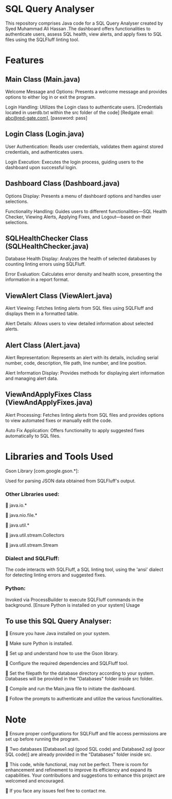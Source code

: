 # SQL Query Analyser 
This repository comprises Java code for a SQL Query Analyser created by Syed Muhammad Ali Hassan .The dashboard offers functionalities to authenticate users, assess SQL health, view alerts, and apply fixes to SQL files using the SQLFluff linting tool.

# Features
## Main Class (Main.java)

Welcome Message and Options: Presents a welcome message and provides options to either log in or exit the program.

Login Handling: Utilizes the Login class to authenticate users. [Credentials located in userdb.txt within the src folder of the code]
[Redgate email: abc@red-gate.com], [password: pass]
## Login Class (Login.java)

User Authentication: Reads user credentials, validates them against stored credentials, and authenticates users.

Login Execution: Executes the login process, guiding users to the dashboard upon successful login.
## Dashboard Class (Dashboard.java)

Options Display: Presents a menu of dashboard options and handles user selections.

Functionality Handling: Guides users to different functionalities—SQL Health Checker, Viewing Alerts, Applying Fixes, and Logout—based on their selections.
## SQLHealthChecker Class (SQLHealthChecker.java)

Database Health Display: Analyzes the health of selected databases by counting linting errors using SQLFluff.

Error Evaluation: Calculates error density and health score, presenting the information in a report format.
## ViewAlert Class (ViewAlert.java)

Alert Viewing: Fetches linting alerts from SQL files using SQLFluff and displays them in a formatted table.

Alert Details: Allows users to view detailed information about selected alerts.
## Alert Class (Alert.java)

Alert Representation: Represents an alert with its details, including serial number, code, description, file path, line number, and line position.

Alert Information Display: Provides methods for displaying alert information and managing alert data.
## ViewAndApplyFixes Class (ViewAndApplyFixes.java)

Alert Processing: Fetches linting alerts from SQL files and provides options to view automated fixes or manually edit the code.

Auto Fix Application: Offers functionality to apply suggested fixes automatically to SQL files.
# Libraries and Tools Used
Gson Library [com.google.gson.*]:

Used for parsing JSON data obtained from SQLFluff's output.
### Other Libraries used:
	java.io.*

	java.nio.file.*

	java.util.*

	java.util.stream.Collectors

	java.util.stream.Stream

### Dialect and SQLFluff:
The code interacts with SQLFluff, a SQL linting tool, using the 'ansi' dialect for detecting linting errors and suggested fixes.

### Python:
Invoked via ProcessBuilder to execute SQLFluff commands in the background.
[Ensure Python is installed on your system]
Usage
## To use this SQL Query Analyser:

	Ensure you have Java installed on your system.

	Make sure Python is installed.

	Set up and understand how to use the Gson library.

	Configure the required dependencies and SQLFluff tool.

	Set the filepath for the database directory according to your system. Databases will be provided in the "Databases" folder inside src folder.

	Compile and run the Main.java file to initiate the dashboard.

	Follow the prompts to authenticate and utilize the various functionalities.

# Note

	Ensure proper configurations for SQLFluff and file access permissions are set up before running the program. 

	Two databases [Database1.sql (good SQL code) and Database2.sql (poor SQL code)] are already provided in the "Databases" folder inside src.

	This code, while functional, may not be perfect. There is room for enhancement and refinement to improve its efficiency and expand its capabilities. Your contributions and suggestions to enhance this project are welcomed and encouraged.

	If you face any issues feel free to contact me.


